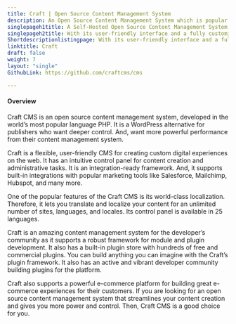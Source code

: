 ```yaml
---
title: Craft | Open Source Content Management System
description: An Open Source Content Management System which is popular for being flexible, user-friendly to create custom digital experiences on the web and beyond.
singlepageh1title: A Self-Hosted Open Source Content Management System; A WordPress Alternative
singlepageh2title: With its user-friendly interface and a fully customizable backend. Craft CMS is designed to make the content creator’s life easy.
Shortdescriptionlistingpage: With its user-friendly interface and a fully customizable backend. Craft CMS is designed to make the content creator’s life easy.
linktitle: Craft
draft: false
weight: 7
layout: "single"
GithubLink: https://github.com/craftcms/cms

---
```


#### Overview

Craft CMS is an open source content management system, developed in the world’s most popular language PHP. It is a WordPress alternative for publishers who want deeper control. And, want more powerful performance from their content management system.

Craft is a flexible, user-friendly CMS for creating custom digital experiences on the web. It has an intuitive control panel for content creation and administrative tasks. It is an integration-ready framework. And, it supports built-in integrations with popular marketing tools like Salesforce, Mailchimp, Hubspot, and many more.

One of the popular features of the Craft CMS is its world-class localization. Therefore, it lets you translate and localize your content for an unlimited number of sites, languages, and locales. Its control panel is available in 25 languages.

Craft is an amazing content management system for the developer’s community as it supports a robust framework for module and plugin development. It also has a built-in plugin store with hundreds of free and commercial plugins. You can build anything you can imagine with the Craft’s plugin framework. It also has an active and vibrant developer community building plugins for the platform.

Craft also supports a powerful e-commerce platform for building great e-commerce experiences for their customers. If you are looking for an open source content management system that streamlines your content creation and gives you more power and control. Then, Craft CMS is a good choice for you.